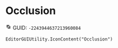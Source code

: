 # Occlusion
![](/img/Occlusion.png)
GUID: `-2243944637213960084`
```
EditorGUIUtility.IconContent("Occlusion")
```
